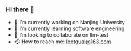 ### Hi there 👋

- 🔭 I’m currently working on Nanjing University
- 🌱 I’m currently learning software engineering
- 👯 I’m looking to collaborate on llm-test
- 📫 How to reach me: leetguai@163.com

<!--

- 🔭 I’m currently working on Nanjing University
- 🌱 I’m currently learning software engineering
- 👯 I’m looking to collaborate on llm-test
- 📫 How to reach me: leetguai@163.com

-->
